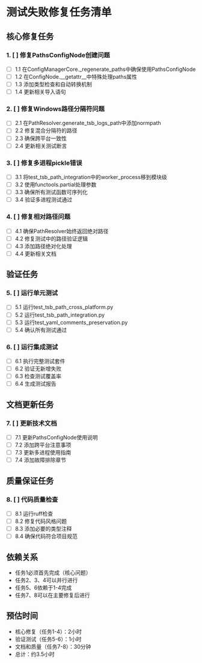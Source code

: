 # 测试失败修复任务清单

## 核心修复任务

### 1. [ ] 修复PathsConfigNode创建问题
   - [ ] 1.1 在ConfigManagerCore._regenerate_paths中确保使用PathsConfigNode
   - [ ] 1.2 在ConfigNode.__getattr__中特殊处理paths属性
   - [ ] 1.3 添加类型检查和自动转换机制
   - [ ] 1.4 更新相关导入语句

### 2. [ ] 修复Windows路径分隔符问题
   - [ ] 2.1 在PathResolver.generate_tsb_logs_path中添加normpath
   - [ ] 2.2 修复混合分隔符的路径
   - [ ] 2.3 确保跨平台一致性
   - [ ] 2.4 更新相关测试断言

### 3. [ ] 修复多进程pickle错误
   - [ ] 3.1 将test_tsb_path_integration中的worker_process移到模块级
   - [ ] 3.2 使用functools.partial处理参数
   - [ ] 3.3 确保所有测试函数可序列化
   - [ ] 3.4 验证多进程测试通过

### 4. [ ] 修复相对路径问题
   - [ ] 4.1 确保PathResolver始终返回绝对路径
   - [ ] 4.2 修复测试中的路径验证逻辑
   - [ ] 4.3 添加路径绝对化处理
   - [ ] 4.4 更新相关文档

## 验证任务

### 5. [ ] 运行单元测试
   - [ ] 5.1 运行test_tsb_path_cross_platform.py
   - [ ] 5.2 运行test_tsb_path_integration.py
   - [ ] 5.3 运行test_yaml_comments_preservation.py
   - [ ] 5.4 确认所有测试通过

### 6. [ ] 运行集成测试
   - [ ] 6.1 执行完整测试套件
   - [ ] 6.2 验证无新增失败
   - [ ] 6.3 检查测试覆盖率
   - [ ] 6.4 生成测试报告

## 文档更新任务

### 7. [ ] 更新技术文档
   - [ ] 7.1 更新PathsConfigNode使用说明
   - [ ] 7.2 添加跨平台注意事项
   - [ ] 7.3 更新多进程使用指南
   - [ ] 7.4 添加故障排除章节

## 质量保证任务

### 8. [ ] 代码质量检查
   - [ ] 8.1 运行ruff检查
   - [ ] 8.2 修复代码风格问题
   - [ ] 8.3 添加必要的类型注释
   - [ ] 8.4 确保代码符合项目规范

## 依赖关系

- 任务1必须首先完成（核心问题）
- 任务2、3、4可以并行进行
- 任务5、6依赖于1-4完成
- 任务7、8可以在主要修复后进行

## 预估时间

- 核心修复（任务1-4）：2小时
- 验证测试（任务5-6）：1小时
- 文档和质量（任务7-8）：30分钟
- 总计：约3.5小时